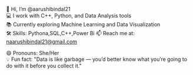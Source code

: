 👋 Hi, I’m @aarushibindal21  
💻 I work with C++, Python, and Data Analysis tools  
📚 Currently exploring Machine Learning and Data Visualization  
🛠 Skills: Pythona,SQL,C++,Power Bi 
📫 Reach me at: naarushibindal21@gmail.com

😄 Pronouns: She/Her  
💡 Fun fact: "Data is like garbage — you’d better know what you’re going to do with it before you collect it."


<!---
aarushibindal21/aarushibindal21 is a ✨ special ✨ repository because its `README.md` (this file) appears on your GitHub profile.
You can click the Preview link to take a look at your changes.
--->
